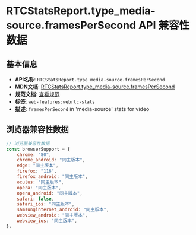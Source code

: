 # RTCStatsReport.type_media-source.framesPerSecond API 兼容性数据

## 基本信息

- **API名称**: `RTCStatsReport.type_media-source.framesPerSecond`
- **MDN文档**: [RTCStatsReport.type_media-source.framesPerSecond](https://developer.mozilla.org/docs/Web/API/RTCVideoSourceStats/framesPerSecond)
- **规范文档**: [查看规范](https://w3c.github.io/webrtc-stats/#dom-rtcvideosourcestats-framespersecond)
- **标签**: `web-features:webrtc-stats`
- **描述**: `framesPerSecond` in 'media-source' stats for video

## 浏览器兼容性数据

```javascript
// 浏览器兼容性数据
const browserSupport = {
    chrome: "80",
    chrome_android: "同主版本",
    edge: "同主版本",
    firefox: "116",
    firefox_android: "同主版本",
    oculus: "同主版本",
    opera: "同主版本",
    opera_android: "同主版本",
    safari: false,
    safari_ios: "同主版本",
    samsunginternet_android: "同主版本",
    webview_android: "同主版本",
    webview_ios: "同主版本",
};

```

